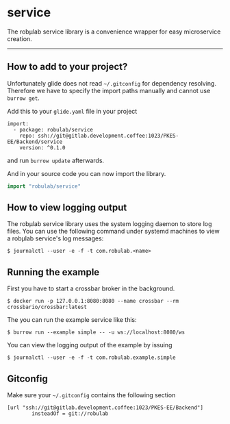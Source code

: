 # service

The robµlab service library is a convenience wrapper for easy microservice creation.

---

## How to add to your project?

Unfortunately glide does not read `~/.gitconfig` for dependency resolving. Therefore we have to specify the import paths manually and cannot use `burrow get`.

Add this to your `glide.yaml` file in your project

```
import:
  - package: robulab/service
    repo: ssh://git@gitlab.development.coffee:1023/PKES-EE/Backend/service
    version: ^0.1.0
```

and run `burrow update` afterwards.

And in your source code you can now import the library.

```go
import "robulab/service"
```

## How to view logging output

The robµlab service library uses the system logging daemon to store log files. You can use the following command under systemd machines to view a robµlab service's log messages:

```
$ journalctl --user -e -f -t com.robulab.<name>
```

## Running the example

First you have to start a crossbar broker in the background.

```
$ docker run -p 127.0.0.1:8080:8080 --name crossbar --rm crossbario/crossbar:latest
```

The you can run the example service like this:

```
$ burrow run --example simple -- -u ws://localhost:8080/ws
```

You can view the logging output of the example by issuing

```
$ journalctl --user -e -f -t com.robulab.example.simple
```

## Gitconfig

Make sure your `~/.gitconfig` contains the following section

```
[url "ssh://git@gitlab.development.coffee:1023/PKES-EE/Backend"]
        insteadOf = git://robulab
```
